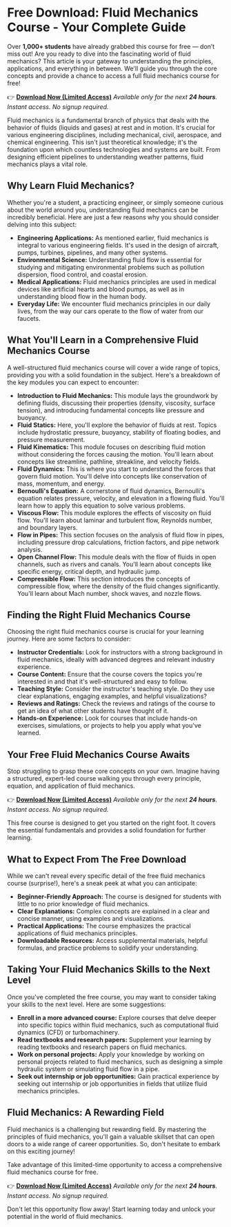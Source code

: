 # Free Download: Fluid Mechanics Course - Your Complete Guide

Over **1,000+ students** have already grabbed this course for free — don’t miss out! Are you ready to dive into the fascinating world of fluid mechanics? This article is your gateway to understanding the principles, applications, and everything in between. We'll guide you through the core concepts and provide a chance to access a full fluid mechanics course for free!

👉 **[Download Now (Limited Access)](https://udemywork.com/fluid-mechanics-course)**
_Available only for the next **24 hours**._
_Instant access. No signup required._

Fluid mechanics is a fundamental branch of physics that deals with the behavior of fluids (liquids and gases) at rest and in motion. It's crucial for various engineering disciplines, including mechanical, civil, aerospace, and chemical engineering. This isn't just theoretical knowledge; it's the foundation upon which countless technologies and systems are built. From designing efficient pipelines to understanding weather patterns, fluid mechanics plays a vital role.

## Why Learn Fluid Mechanics?

Whether you're a student, a practicing engineer, or simply someone curious about the world around you, understanding fluid mechanics can be incredibly beneficial. Here are just a few reasons why you should consider delving into this subject:

*   **Engineering Applications:** As mentioned earlier, fluid mechanics is integral to various engineering fields. It's used in the design of aircraft, pumps, turbines, pipelines, and many other systems.
*   **Environmental Science:** Understanding fluid flow is essential for studying and mitigating environmental problems such as pollution dispersion, flood control, and coastal erosion.
*   **Medical Applications:** Fluid mechanics principles are used in medical devices like artificial hearts and blood pumps, as well as in understanding blood flow in the human body.
*   **Everyday Life:** We encounter fluid mechanics principles in our daily lives, from the way our cars operate to the flow of water from our faucets.

## What You'll Learn in a Comprehensive Fluid Mechanics Course

A well-structured fluid mechanics course will cover a wide range of topics, providing you with a solid foundation in the subject. Here's a breakdown of the key modules you can expect to encounter:

*   **Introduction to Fluid Mechanics:** This module lays the groundwork by defining fluids, discussing their properties (density, viscosity, surface tension), and introducing fundamental concepts like pressure and buoyancy.
*   **Fluid Statics:** Here, you'll explore the behavior of fluids at rest. Topics include hydrostatic pressure, buoyancy, stability of floating bodies, and pressure measurement.
*   **Fluid Kinematics:** This module focuses on describing fluid motion without considering the forces causing the motion. You'll learn about concepts like streamline, pathline, streakline, and velocity fields.
*   **Fluid Dynamics:** This is where you start to understand the forces that govern fluid motion. You'll delve into concepts like conservation of mass, momentum, and energy.
*   **Bernoulli's Equation:** A cornerstone of fluid dynamics, Bernoulli's equation relates pressure, velocity, and elevation in a flowing fluid. You'll learn how to apply this equation to solve various problems.
*   **Viscous Flow:** This module explores the effects of viscosity on fluid flow. You'll learn about laminar and turbulent flow, Reynolds number, and boundary layers.
*   **Flow in Pipes:** This section focuses on the analysis of fluid flow in pipes, including pressure drop calculations, friction factors, and pipe network analysis.
*   **Open Channel Flow:** This module deals with the flow of fluids in open channels, such as rivers and canals. You'll learn about concepts like specific energy, critical depth, and hydraulic jump.
*   **Compressible Flow:** This section introduces the concepts of compressible flow, where the density of the fluid changes significantly. You'll learn about Mach number, shock waves, and nozzle flows.

## Finding the Right Fluid Mechanics Course

Choosing the right fluid mechanics course is crucial for your learning journey. Here are some factors to consider:

*   **Instructor Credentials:** Look for instructors with a strong background in fluid mechanics, ideally with advanced degrees and relevant industry experience.
*   **Course Content:** Ensure that the course covers the topics you're interested in and that it's well-structured and easy to follow.
*   **Teaching Style:** Consider the instructor's teaching style. Do they use clear explanations, engaging examples, and helpful visualizations?
*   **Reviews and Ratings:** Check the reviews and ratings of the course to get an idea of what other students have thought of it.
*   **Hands-on Experience:** Look for courses that include hands-on exercises, simulations, or projects to help you apply what you've learned.

## Your Free Fluid Mechanics Course Awaits

Stop struggling to grasp these core concepts on your own. Imagine having a structured, expert-led course walking you through every principle, equation, and application of fluid mechanics.

👉 **[Download Now (Limited Access)](https://udemywork.com/fluid-mechanics-course)**
_Available only for the next **24 hours**._
_Instant access. No signup required._

This free course is designed to get you started on the right foot. It covers the essential fundamentals and provides a solid foundation for further learning.

## What to Expect From The Free Download

While we can't reveal every specific detail of the free fluid mechanics course (surprise!), here's a sneak peek at what you can anticipate:

*   **Beginner-Friendly Approach:** The course is designed for students with little to no prior knowledge of fluid mechanics.
*   **Clear Explanations:** Complex concepts are explained in a clear and concise manner, using examples and visualizations.
*   **Practical Applications:** The course emphasizes the practical applications of fluid mechanics principles.
*   **Downloadable Resources:** Access supplemental materials, helpful formulas, and practice problems to solidify your understanding.

## Taking Your Fluid Mechanics Skills to the Next Level

Once you've completed the free course, you may want to consider taking your skills to the next level. Here are some suggestions:

*   **Enroll in a more advanced course:** Explore courses that delve deeper into specific topics within fluid mechanics, such as computational fluid dynamics (CFD) or turbomachinery.
*   **Read textbooks and research papers:** Supplement your learning by reading textbooks and research papers on fluid mechanics.
*   **Work on personal projects:** Apply your knowledge by working on personal projects related to fluid mechanics, such as designing a simple hydraulic system or simulating fluid flow in a pipe.
*   **Seek out internship or job opportunities:** Gain practical experience by seeking out internship or job opportunities in fields that utilize fluid mechanics principles.

## Fluid Mechanics: A Rewarding Field

Fluid mechanics is a challenging but rewarding field. By mastering the principles of fluid mechanics, you'll gain a valuable skillset that can open doors to a wide range of career opportunities. So, don't hesitate to embark on this exciting journey!

Take advantage of this limited-time opportunity to access a comprehensive fluid mechanics course for free.

👉 **[Download Now (Limited Access)](https://udemywork.com/fluid-mechanics-course)**
_Available only for the next **24 hours**._
_Instant access. No signup required._

Don't let this opportunity flow away! Start learning today and unlock your potential in the world of fluid mechanics.

